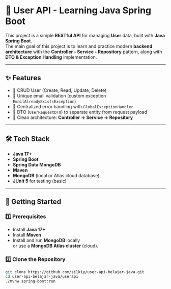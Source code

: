 # 👤 User API - Learning Java Spring Boot

This project is a simple **RESTful API** for managing **User** data, built with **Java Spring Boot**.  
The main goal of this project is to learn and practice modern **backend architecture** with the **Controller - Service - Repository** pattern, along with **DTO & Exception Handling** implementation.

---

## ✨ Features
- 🔹 CRUD User (Create, Read, Update, Delete)
- 🔹 Unique email validation (custom exception `EmailAlreadyExistsException`)
- 🔹 Centralized error handling with `GlobalExceptionHandler`
- 🔹 DTO (`UserRequestDTO`) to separate entity from request payload
- 🔹 Clean architecture: **Controller → Service → Repository**

---

## 🛠️ Tech Stack
- **Java 17+**
- **Spring Boot**
- **Spring Data MongoDB**
- **Maven**
- **MongoDB** (local or Atlas cloud database)
- **JUnit 5** for testing (basic)

---

## 🚀 Getting Started

### 1️⃣ Prerequisites
- Install **Java 17+**
- Install **Maven**
- Install and run **MongoDB** locally  
  or use a **MongoDB Atlas cluster** (cloud).

### 2️⃣ Clone the Repository
```bash
git clone https://github.com/silkiy/user-api-belajar-java.git
cd user-api-belajar-java/userapi
./mvnw spring-boot:run
